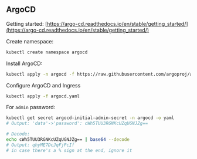 ## ArgoCD

Getting started: [https://argo-cd.readthedocs.io/en/stable/getting_started/](https://argo-cd.readthedocs.io/en/stable/getting_started/)

Create namespace:
```bash
kubectl create namespace argocd
```

Install ArgoCD:
```bash
kubectl apply -n argocd -f https://raw.githubusercontent.com/argoproj/argo-cd/stable/manifests/install.yaml
```

Configure ArgoCD and Ingress
```bash
kubectl apply -f argocd.yaml
```

For `admin` password:
```bash
kubectl get secret argocd-initial-admin-secret -n argocd -o yaml
# Output: 'data'->'password': cWh5TUU3RGNKcUZqUGNJZg==

# Decode:
echo cWh5TUU3RGNKcUZqUGNJZg== | base64 --decode
# Output: qhyME7DcJqFjPcIf
# in case there's a % sign at the end, ignore it
```